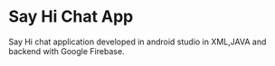 # Say Hi Chat App
  Say Hi chat application developed in android studio in XML,JAVA and backend with Google Firebase.

